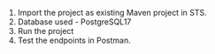1. Import the project as existing Maven project in STS.
2. Database used - PostgreSQL17
3. Run the project 
4. Test the endpoints in Postman.
